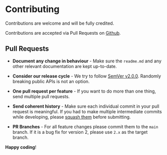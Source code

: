 # Contributing

Contributions are welcome and will be fully credited.

Contributions are accepted via Pull Requests on [Github](https://github.com/Phoenix22H/laravel-mail-editor).


## Pull Requests

- **Document any change in behaviour** - Make sure the `readme.md` and any other relevant documentation are kept up-to-date.

- **Consider our release cycle** - We try to follow [SemVer v2.0.0](http://semver.org/). Randomly breaking public APIs is not an option.

- **One pull request per feature** - If you want to do more than one thing, send multiple pull requests.

- **Send coherent history** - Make sure each individual commit in your pull request is meaningful. If you had to make multiple intermediate commits while developing, please [squash them](http://www.git-scm.com/book/en/v2/Git-Tools-Rewriting-History#Changing-Multiple-Commit-Messages) before submitting.

- **PR Branches** - For all feature changes please commit them to the `main` branch. If it is a bug fix for version 2, please use `2.x` as the target branch.

**Happy coding**!
